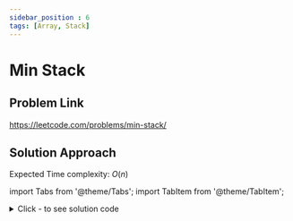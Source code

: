 ```yaml
---
sidebar_position : 6
tags: [Array, Stack]
---
```


# Min Stack

## Problem Link
https://leetcode.com/problems/min-stack/

## Solution Approach

Expected Time complexity: $O(n)$

import Tabs from '@theme/Tabs';
import TabItem from '@theme/TabItem';

<details><summary>Click - to see solution code</summary>

<Tabs>
<TabItem value="cpp" label="C++">

```cpp
class MinStack {
   private:
    stack<int> s1;
    stack<int> s2;

   public:
    void push(int x) {
        s1.push(x);
        if (s2.empty() || x <= getMin()) s2.push(x);
    }
    void pop() {
        if (s1.top() == getMin()) s2.pop();
        s1.pop();
    }
    int top() { return s1.top(); }
    int getMin() { return s2.top(); }
};
```
</TabItem>
</Tabs>

</details>
